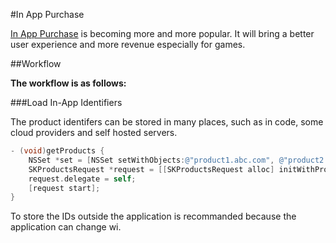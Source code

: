 #In App Purchase

[In App Purchase](https://developer.apple.com/in-app-purchase/) is becoming more and more popular. It will bring a better user experience and more revenue especially for games.



##Workflow

**The workflow is as follows:**

###Load In-App Identifiers

The product identifers can be stored in many places, such as in code, some cloud providers and self hosted servers.
 
```objective-c
- (void)getProducts {
    NSSet *set = [NSSet setWithObjects:@"product1.abc.com", @"product2.abc.com", nil];
    SKProductsRequest *request = [[SKProductsRequest alloc] initWithProductIdentifiers:set];
    request.delegate = self;
    [request start];
}
```

To store the IDs outside the application is recommanded because the application can change wi. 


